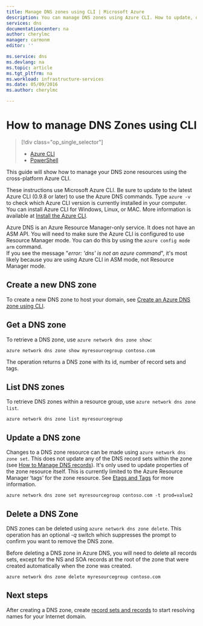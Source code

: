 ```yaml
---
title: Manage DNS zones using CLI | Microsoft Azure
description: You can manage DNS zones using Azure CLI. How to update, delete and create DNS zones on Azure DNS
services: dns
documentationcenter: na
author: cherylmc
manager: carmonm
editor: ''

ms.service: dns
ms.devlang: na
ms.topic: article
ms.tgt_pltfrm: na
ms.workload: infrastructure-services
ms.date: 05/09/2016
ms.author: cherylmc

---
```

# How to manage DNS Zones using CLI
> [!div class="op_single_selector"]
> * [Azure CLI](dns-operations-dnszones-cli.md)
> * [PowerShell](dns-operations-dnszones.md)
> 
> 

This guide will show how to manage your DNS zone resources using the cross-platform Azure CLI.

These instructions use Microsoft Azure CLI. Be sure to update to the latest Azure CLI (0.9.8 or later) to use the Azure DNS commands. Type `azure -v` to check which Azure CLI version is currently installed in your computer. You can install Azure CLI for Windows, Linux, or MAC. More information is available at [Install the Azure CLI](../xplat-cli-install.md). 

Azure DNS is an Azure Resource Manager-only service. It does not have an ASM API. You will need to make sure the Azure CLI is configured to use Resource Manager mode. You can do this by using the `azure config mode arm` command.<BR>
If you see the message "*error: 'dns' is not an azure command*", it's most likely because you are using Azure CLI in ASM mode, not Resource Manager mode.

## Create a new DNS zone
To create a new DNS zone to host your domain, see [Create an Azure DNS zone using CLI](dns-getstarted-create-dnszone-cli.md).

## Get a DNS zone
To retrieve a DNS zone, use `azure network dns zone show`:

    azure network dns zone show myresourcegroup contoso.com

The operation returns a DNS zone with its id, number of record sets and tags.

## List DNS zones
To retrieve DNS zones within a resource group, use `azure network dns zone list`.

    azure network dns zone list myresourcegroup

## Update a DNS zone
Changes to a DNS zone resource can be made using `azure network dns zone set`. This does not update any of the DNS record sets within the zone (see [How to Manage DNS records](dns-operations-recordsets.md)). It's only used to update properties of the zone resource itself. This is currently limited to the Azure Resource Manager ‘tags’ for the zone resource. See [Etags and Tags](dns-getstarted-create-dnszone.md#tagetag) for more information.

    azure network dns zone set myresourcegroup contoso.com -t prod=value2

## Delete a DNS Zone
DNS zones can be deleted using `azure network dns zone delete`. This operation has an optional *-q* switch which suppresses the prompt to confirm you want to remove the DNS zone.

Before deleting a DNS zone in Azure DNS, you will need to delete all records sets, except for the NS and SOA records at the root of the zone that were created automatically when the zone was created. 

    azure network dns zone delete myresourcegroup contoso.com 



## Next steps
After creating a DNS zone, create [record sets and records](dns-getstarted-create-recordset-cli.md) to start resolving names for your Internet domain.

